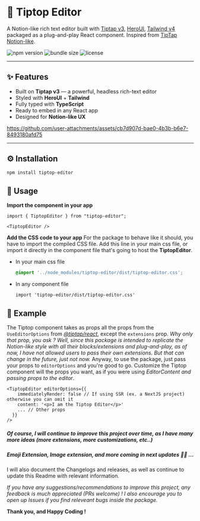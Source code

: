 # 📝 Tiptop Editor

A Notion-like rich text editor built with [Tiptap v3](https://tiptap.dev/), [HeroUI](https://heroui.dev/), [Tailwind v4](https://https://tailwindcss.com) packaged as a plug-and-play React component.
Inspired from [TipTap Notion-like](https://tiptap.dev/docs/ui-components/templates/notion-like-editor).

![npm version](https://img.shields.io/npm/v/tiptop-editor.svg)
![bundle size](https://img.shields.io/bundlephobia/minzip/tiptop-editor)
![license](https://img.shields.io/npm/l/tiptop-editor)

---

## ✨ Features

- Built on **Tiptap v3** — a powerful, headless rich-text editor
- Styled with **HeroUI** + **Tailwind**
- Fully typed with **TypeScript**
- Ready to embed in any React app
- Designed for **Notion-like UX**


https://github.com/user-attachments/assets/cb7d907d-bae0-4b3b-b6e7-8493180afd75


---

## ⚙️ Installation
```bash
npm install tiptop-editor
```

## 🚀 Usage

**Import the component in your app**
  ```tsx
  import { TiptopEditor } from "tiptop-editor";

  <TiptopEditor />
  ```
**Add the CSS code to your app**
For the package to behave like it should, you have to import the compiled CSS file. Add this line in your main css file, or import it directly in the component file that's going to host the **TiptopEditor**.
- In your main css file
  ```css
  @import '../node_modules/tiptop-editor/dist/tiptop-editor.css';
- In any component file
  ```tsx
  import 'tiptop-editor/dist/tiptop-editor.css'
## 🎨 Example
The Tiptop component takes as props all the props from the `UseEditorOptions` from [*@tiptap/react*](https://www.npmjs.com/package/@tiptap/react), except the `extensions` prop.
*Why only that prop, you ask ? Well, since this package is intended to *replicate* the Notion-like style with all their blocks/extensions and plug-and-play, as of now, I have not allowed users to pass their own extensions. But that can change in the future, just not now.*
Anyway, to use the package, just pass your props to `editorOptions` and you're good to go. Customize the Tiptop component will the props you want, as if you were using *EditorContent and passing props to the editor*.
```tsx
<TiptopEditor editorOptions={{
    immediatelyRender: false // If using SSR (ex. a NextJS project) otherwise you can omit it
    content: '<p>I am the Tiptop Editor</p>'
    ... // Other props
  }}
/>
```


##### Of course, I will continue to improve this project over time, as I have many more ideas (more extensions, more customizations, etc..)
##### Emoji Extension, Image extension, and more coming in next updates 🏃‍♂ ...

I will also document the Changelogs and releases, as well as continue to update this Readme with relevant information.

*If you have any suggestions/recommendations to improve this project, any feedback is much appreciated (PRs welcome) !*
*I also encourage you to open up *Issues* if you find releveant bugs inside the package.*

**Thank you, and Happy Coding !**